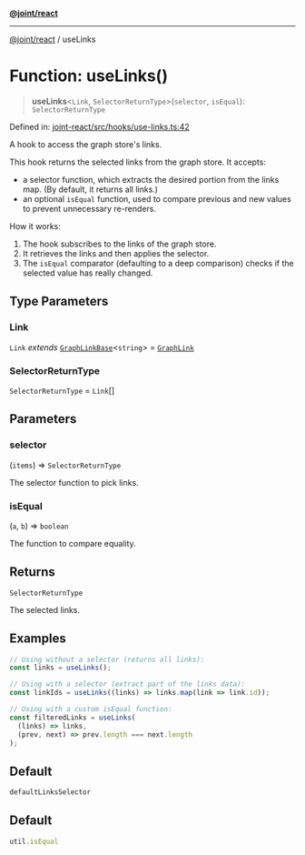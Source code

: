 [**@joint/react**](../README.md)

***

[@joint/react](../README.md) / useLinks

# Function: useLinks()

> **useLinks**\<`Link`, `SelectorReturnType`\>(`selector`, `isEqual`): `SelectorReturnType`

Defined in: [joint-react/src/hooks/use-links.ts:42](https://github.com/samuelgja/joint/blob/main/packages/joint-react/src/hooks/use-links.ts#L42)

A hook to access the graph store's links.

This hook returns the selected links from the graph store. It accepts:
 - a selector function, which extracts the desired portion from the links map.
   (By default, it returns all links.)
 - an optional `isEqual` function, used to compare previous and new values to prevent unnecessary re-renders.

How it works:
1. The hook subscribes to the links of the graph store.
2. It retrieves the links and then applies the selector.
3. The `isEqual` comparator (defaulting to a deep comparison) checks if the selected value has really changed.

## Type Parameters

### Link

`Link` *extends* [`GraphLinkBase`](../interfaces/GraphLinkBase.md)\<`string`\> = [`GraphLink`](../interfaces/GraphLink.md)

### SelectorReturnType

`SelectorReturnType` = `Link`[]

## Parameters

### selector

(`items`) => `SelectorReturnType`

The selector function to pick links.

### isEqual

(`a`, `b`) => `boolean`

The function to compare equality.

## Returns

`SelectorReturnType`

The selected links.

## Examples

```ts
// Using without a selector (returns all links):
const links = useLinks();
```

```ts
// Using with a selector (extract part of the links data):
const linkIds = useLinks((links) => links.map(link => link.id));
```

```ts
// Using with a custom isEqual function:
const filteredLinks = useLinks(
  (links) => links,
  (prev, next) => prev.length === next.length
);
```

## Default

```ts
defaultLinksSelector
```

## Default

```ts
util.isEqual
```
